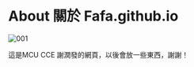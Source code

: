 About 關於 Fafa.github.io
=========================

![001](https://user-images.githubusercontent.com/91170566/134280528-5b9d144a-8fc5-4f17-8613-662835eb1ea0.jpg)

這是MCU CCE 謝潤發的網頁，以後會放一些東西，謝謝！
